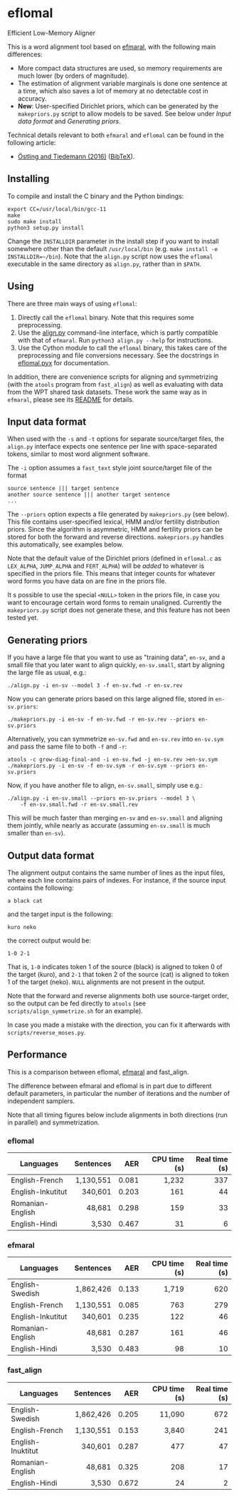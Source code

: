 # eflomal
Efficient Low-Memory Aligner

This is a word alignment tool based on
[efmaral](https://github.com/robertostling/efmaral), with the following main
differences:
 * More compact data structures are used, so memory requirements are much
   lower (by orders of magnitude).
 * The estimation of alignment variable marginals is done one sentence at a
   time, which also saves a lot of memory at no detectable cost in accuracy.
 * **New**: User-specified Dirichlet priors, which can be generated by the
   `makepriors.py` script to allow models to be saved. See below under
   *Input data format* and *Generating priors*.

Technical details relevant to both `efmaral` and `eflomal` can be found in
the following article:
 * [Östling and Tiedemann (2016)](https://ufal.mff.cuni.cz/pbml/106/art-ostling-tiedemann.pdf) ([BibTeX](http://www.robos.org/sections/research/robert_bib.html#Ostling2016efmaral)).

## Installing

To compile and install the C binary and the Python bindings:
    
    export CC=/usr/local/bin/gcc-11
    make
    sudo make install
    python3 setup.py install

Change the `INSTALLDIR` parameter in the install step if you want to install somewhere
other than the default `/usr/local/bin` (e.g. `make install -e INSTALLDIR=~/bin`).
Note that the `align.py` script now uses the `eflomal` executable in the same directory
as `align.py`, rather than in `$PATH`.


## Using

There are three main ways of using `eflomal`:

 1. Directly call the `eflomal` binary. Note that this requires some
    preprocessing.
 2. Use the [align.py](./align.py) command-line interface, which is partly
    compatible with that of `efmaral`. Run `python3 align.py --help` for
    instructions.
 3. Use the Cython module to call the `eflomal` binary, this takes care of
    the preprocessing and file conversions necessary. See the docstrings
    in [eflomal.pyx](./python/eflomal/eflomal.pyx) for documentation.

In addition, there are convenience scripts for aligning and symmetrizing (with
the `atools` program from `fast_align`) as well as evaluating with data from
the WPT shared task datasets. These work the same way as in `efmaral`,
please see its
[README](https://github.com/robertostling/efmaral/blob/master/README.md) for
details.

## Input data format

When used with the `-s` and `-t` options for separate source/target files, the
`align.py` interface expects one sentence per line with space-separated
tokens, similar to most word alignment software.

The `-i` option assumes a `fast_text` style joint source/target file of the
format
```
source sentence ||| target sentence
another source sentence ||| another target sentence
...
```

The `--priors` option expects a file generated by `makepriors.py` (see below).
This file contains user-specified lexical, HMM and/or fertility distribution
priors. Since the algorithm is asymmetric, HMM and fertility priors can be
stored for both the forward and reverse directions. `makepriors.py` handles
this automatically, see examples below.

Note that the default value of the Dirichlet priors (defined in `eflomal.c` as
`LEX_ALPHA`, `JUMP_ALPHA` and `FERT_ALPHA`) will be *added* to whatever is
specified in the priors file. This means that integer counts for whatever word
forms you have data on are fine in the priors file.

It s possible to use the special `<NULL>` token in the priors file, in case
you want to encourage certain word forms to remain unaligned.
Currently the `makepriors.py` script does not generate these, and this feature
has not been tested yet.

## Generating priors

If you have a large file that you want to use as "training data", `en-sv`, and
a small file  that you later want to align quickly, `en-sv.small`, start by
aligning the large file as usual, e.g.:

    ./align.py -i en-sv --model 3 -f en-sv.fwd -r en-sv.rev

Now you can generate priors based on this large aligned file, stored in
`en-sv.priors`:

    ./makepriors.py -i en-sv -f en-sv.fwd -r en-sv.rev --priors en-sv.priors

Alternatively, you can symmetrize `en-sv.fwd` and `en-sv.rev` into `en-sv.sym`
and pass the same file to both `-f` and `-r`:

    atools -c grow-diag-final-and -i en-sv.fwd -j en-sv.rev >en-sv.sym
    ./makepriors.py -i en-sv -f en-sv.sym -r en-sv.sym --priors en-sv.priors

Now, if you have another file to align, `en-sv.small`, simply use e.g.:

    ./align.py -i en-sv.small --priors en-sv.priors --model 3 \
        -f en-sv.small.fwd -r en-sv.small.rev

This will be much faster than merging `en-sv` and `en-sv.small` and aligning
them jointly, while nearly as accurate (assuming `en-sv.small` is much smaller
than `en-sv`).

## Output data format

The alignment output contains the same number of lines as the input files,
where each line contains pairs of indexes. For instance, if the source input
contains the following:

    a black cat

and the target input is the following:

    kuro neko

the correct output would be:

    1-0 2-1

That is, `1-0` indicates token 1 of the source (black) is aligned to token 0
of the target (kuro), and `2-1` that token 2 of the source (cat) is aligned to
token 1 of the target (neko). `NULL` alignments are not present in the output.

Note that the forward and reverse alignments both use source-target order, so
the output can be fed directly to `atools` (see `scripts/align_symmetrize.sh`
for an example).

In case you made a mistake with the direction, you can fix it afterwards with
`scripts/reverse_moses.py`.

## Performance

This is a comparison between eflomal,
[efmaral](https://github.com/robertostling/efmaral) and fast_align.

The difference between efmaral and eflomal is in part due to different default
parameters, in particular the number of iterations and the number of
independent samplers.

Note that all timing figures below include alignments in both directions
(run in parallel) and symmetrization.

### eflomal

| Languages | Sentences | AER | CPU time (s) | Real time (s) |
| --------- | ---------:| ---:| ------------:| -------------:|
| English-French | 1,130,551 | 0.081 | 1,232 | 337 |
| English-Inkutitut | 340,601 | 0.203 | 161 | 44 |
| Romanian-English | 48,681 | 0.298 | 159 | 33 |
| English-Hindi | 3,530 | 0.467 | 31 | 6 |

### efmaral

| Languages | Sentences | AER | CPU time (s) | Real time (s) |
| --------- | ---------:| ---:| ------------:| -------------:|
| English-Swedish | 1,862,426 | 0.133 | 1,719 | 620 |
| English-French | 1,130,551 | 0.085 | 763 | 279 |
| English-Inkutitut | 340,601 | 0.235 | 122 | 46 |
| Romanian-English | 48,681 | 0.287 | 161 | 46 |
| English-Hindi | 3,530 | 0.483 | 98 | 10 |

### fast_align

| Languages | Sentences | AER | CPU time (s) | Real time (s) |
| --------- | ---------:| ---:| ------------:| -------------:|
| English-Swedish | 1,862,426 | 0.205 | 11,090 | 672 |
| English-French | 1,130,551 | 0.153 | 3,840 | 241 |
| English-Inuktitut | 340,601 | 0.287 | 477 | 47 |
| Romanian-English | 48,681 | 0.325 | 208 | 17 |
| English-Hindi | 3,530 | 0.672 | 24 | 2 |



